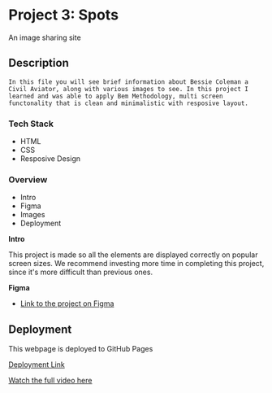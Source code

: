 # Project 3: Spots

An image sharing site

## Description

    In this file you will see brief information about Bessie Coleman a Civil Aviator, along with various images to see. In this project I learned and was able to apply Bem Methodology, multi screen functonality that is clean and minimalistic with resposive layout.

### Tech Stack

- HTML
- CSS
- Resposive Design

### Overview

- Intro
- Figma
- Images
- Deployment

**Intro**

This project is made so all the elements are displayed correctly on popular screen sizes. We recommend investing more time in completing this project, since it's more difficult than previous ones.

**Figma**

- [Link to the project on Figma](https://www.figma.com/file/BBNm2bC3lj8QQMHlnqRsga/Sprint-3-Project-%E2%80%94-Spots?type=design&node-id=2%3A60&mode=design&t=afgNFybdorZO6cQo-1)

## Deployment

This webpage is deployed to GitHub Pages

[Deployment Link](https://aperez127.github.io/se_project_spots/)

[Watch the full video here](https://drive.google.com/file/d/1cMk4B3r3Fbqd4mZ12dbIuljOuVWcOdXD/view?usp=sharing)
